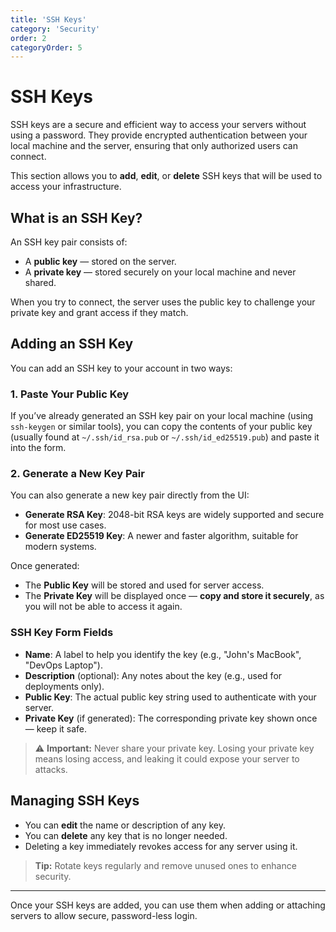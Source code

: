 ```yaml
---
title: 'SSH Keys'
category: 'Security'
order: 2
categoryOrder: 5
---
```


# SSH Keys

SSH keys are a secure and efficient way to access your servers without using a
password. They provide encrypted authentication between your local machine and
the server, ensuring that only authorized users can connect.

This section allows you to **add**, **edit**, or **delete** SSH keys that will
be used to access your infrastructure.

## What is an SSH Key?

An SSH key pair consists of:

- A **public key** — stored on the server.
- A **private key** — stored securely on your local machine and never shared.

When you try to connect, the server uses the public key to challenge your
private key and grant access if they match.

## Adding an SSH Key

You can add an SSH key to your account in two ways:

### 1. Paste Your Public Key

If you’ve already generated an SSH key pair on your local machine (using
`ssh-keygen` or similar tools), you can copy the contents of your public key
(usually found at `~/.ssh/id_rsa.pub` or `~/.ssh/id_ed25519.pub`) and paste it
into the form.

### 2. Generate a New Key Pair

You can also generate a new key pair directly from the UI:

- **Generate RSA Key**: 2048-bit RSA keys are widely supported and secure for
  most use cases.
- **Generate ED25519 Key**: A newer and faster algorithm, suitable for modern
  systems.

Once generated:

- The **Public Key** will be stored and used for server access.
- The **Private Key** will be displayed once — **copy and store it securely**,
  as you will not be able to access it again.

### SSH Key Form Fields

- **Name**: A label to help you identify the key (e.g., "John's MacBook",
  "DevOps Laptop").
- **Description** (optional): Any notes about the key (e.g., used for
  deployments only).
- **Public Key**: The actual public key string used to authenticate with your
  server.
- **Private Key** (if generated): The corresponding private key shown once —
  keep it safe.

> ⚠️ **Important:** Never share your private key. Losing your private key means
> losing access, and leaking it could expose your server to attacks.

## Managing SSH Keys

- You can **edit** the name or description of any key.
- You can **delete** any key that is no longer needed.
- Deleting a key immediately revokes access for any server using it.

> **Tip:** Rotate keys regularly and remove unused ones to enhance security.

---

Once your SSH keys are added, you can use them when adding or attaching servers
to allow secure, password-less login.
